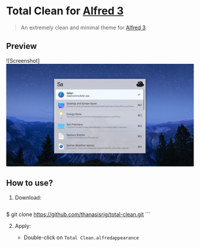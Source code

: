 # Total Clean for [Alfred 3](http://alfredapp.com)

> An extremely clean and minimal theme for [Alfred 3](http://alfredapp.com).

## Preview

![Screenshot]
![alt text](screenshots/total-clean.png "Total Clean v1.0")
## How to use?

1. Download:

	```
$ git clone https://github.com/thanasisrig/total-clean.git
	```

2. Apply:

	* Double-click on `Total Clean.alfredappearance`
